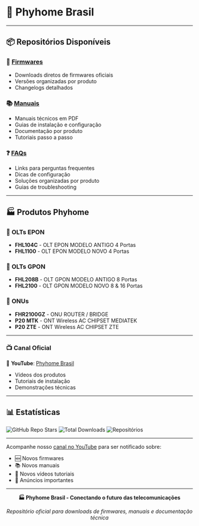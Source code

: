 # 🏢 Phyhome Brasil

---

## 📦 **Repositórios Disponíveis**

### 🔧 [**Firmwares**](https://github.com/jlui70/phyhomebrasil/tree/main/firmwares)
- Downloads diretos de firmwares oficiais
- Versões organizadas por produto
- Changelogs detalhados

### 📚 [**Manuais**](https://github.com/jlui70/phyhomebrasil/tree/main/manuais)
- Manuais técnicos em PDF
- Guias de instalação e configuração
- Documentação por produto
- Tutoriais passo a passo

### ❓ [**FAQs**](https://github.com/jlui70/phyhomebrasil/tree/main/faqs)
- Links para perguntas frequentes
- Dicas de configuração
- Soluções organizadas por produto
- Guias de troubleshooting

---

## 🏭 **Produtos Phyhome**

### 🔌 **OLTs EPON**
- **FHL104C** - OLT EPON MODELO ANTIGO 4 Portas
- **FHL1100** - OLT EPON MODELO NOVO 4 Portas

### 🔌 **OLTs GPON**  
- **FHL208B** - OLT GPON MODELO ANTIGO 8 Portas
- **FHL2100** - OLT GPON MODELO NOVO 8 & 16 Portas

### 📡 **ONUs**
- **FHR2100GZ** - ONU ROUTER / BRIDGE
- **P20 MTK** - ONT Wireless AC CHIPSET MEDIATEK
- **P20 ZTE** - ONT Wireless AC CHIPSET ZTE

---

### 📺 **Canal Oficial**
🎥 **YouTube**: [Phyhome Brasil](https://www.youtube.com/@phyhomebrasil1545)
- Vídeos dos produtos
- Tutoriais de instalação
- Demonstrações técnicas

---

## 📊 **Estatísticas**

![GitHub Repo Stars](https://img.shields.io/github/stars/jlui70/phyhomebrasil?style=social)
![Total Downloads](https://img.shields.io/github/downloads/jlui70/phyhomebrasil/total)
![Repositórios](https://img.shields.io/badge/Repositórios-1-blue)

---

Acompanhe nosso [canal no YouTube](https://www.youtube.com/@phyhomebrasil1545) para ser notificado sobre:
- 🆕 Novos firmwares
- 📚 Novos manuais
- 🎥 Novos vídeos tutoriais
- 📢 Anúncios importantes

---

<div align="center">

**🏭 Phyhome Brasil - Conectando o futuro das telecomunicações**

*Repositório oficial para downloads de firmwares, manuais e documentação técnica*

</div>
